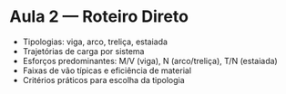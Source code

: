 # Aula 2 — Roteiro Direto

- Tipologias: viga, arco, treliça, estaiada
- Trajetórias de carga por sistema
- Esforços predominantes: M/V (viga), N (arco/treliça), T/N (estaiada)
- Faixas de vão típicas e eficiência de material
- Critérios práticos para escolha da tipologia
